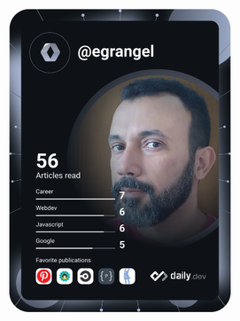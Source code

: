 <a href="https://github.com/egrangel"><img src="https://github.com/egrangel/egrangel/blob/main/devcard.svg" width="400" alt="Edimar Rangel's Dev Card"/></a>


<!--
**egrangel/egrangel** is a ✨ _special_ ✨ repository because its `README.md` (this file) appears on your GitHub profile.

Here are some ideas to get you started:

- 🔭 I’m currently working on ...
- 🌱 I’m currently learning ...
- 👯 I’m looking to collaborate on ...
- 🤔 I’m looking for help with ...
- 💬 Ask me about ...
- 📫 How to reach me: ...
- 😄 Pronouns: ...
- ⚡ Fun fact: ...
-->
